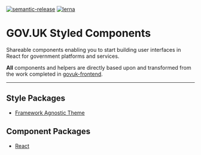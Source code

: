 [![semantic-release](https://img.shields.io/badge/%20%20%F0%9F%93%A6%F0%9F%9A%80-semantic--release-e10079.svg)](https://github.com/semantic-release/semantic-release) [![lerna](https://img.shields.io/badge/maintained%20with-lerna-cc00ff.svg)](https://lernajs.io/)

# GOV.UK Styled Components

Shareable components enabling you to start building user interfaces in React for government platforms and services.

**All** components and helpers are directly based upon and transformed from the work completed in [govuk-frontend](https://github.com/alphagov/govuk-frontend/).

---

## Style Packages
* [Framework Agnostic Theme](/styles/theme)

## Component Packages
* [React](/components/react)
